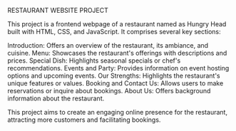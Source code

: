 RESTAURANT WEBSITE PROJECT

This project is a frontend webpage of a restaurant named as Hungry Head built with HTML, CSS, and JavaScript. It comprises several key sections:

Introduction: Offers an overview of the restaurant, its ambiance, and cuisine.
Menu: Showcases the restaurant's offerings with descriptions and prices.
Special Dish: Highlights seasonal specials or chef's recommendations.
Events and Party: Provides information on event hosting options and upcoming events.
Our Strengths: Highlights the restaurant's unique features or values.
Booking and Contact Us: Allows users to make reservations or inquire about bookings.
About Us: Offers background information about the restaurant.

This project aims to create an engaging online presence for the restaurant, attracting more customers and facilitating bookings.




